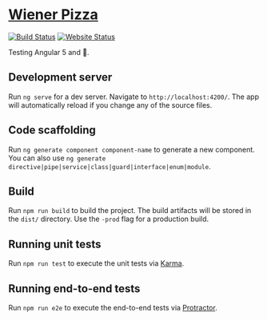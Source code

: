 # [Wiener Pizza](http://wienerpizza.men)
[![Build Status](https://travis-ci.org/mattmatters/pizza-dog.svg?branch=master)](https://travis-ci.org/mattmatters/pizza-dog)
[![Website Status](https://img.shields.io/website-up-down-green-red/http/wienerpizza.men.svg?label=WebsiteStatus)](http://wienerpizza.men)

Testing Angular 5 and :hotdog:.

## Development server

Run `ng serve` for a dev server. Navigate to `http://localhost:4200/`. The app will automatically reload if you change any of the source files.

## Code scaffolding

Run `ng generate component component-name` to generate a new component. You can also use `ng generate directive|pipe|service|class|guard|interface|enum|module`.

## Build

Run `npm run build` to build the project. The build artifacts will be stored in the `dist/` directory. Use the `-prod` flag for a production build.

## Running unit tests

Run `npm run test` to execute the unit tests via [Karma](https://karma-runner.github.io).

## Running end-to-end tests

Run `npm run e2e` to execute the end-to-end tests via [Protractor](http://www.protractortest.org/).
